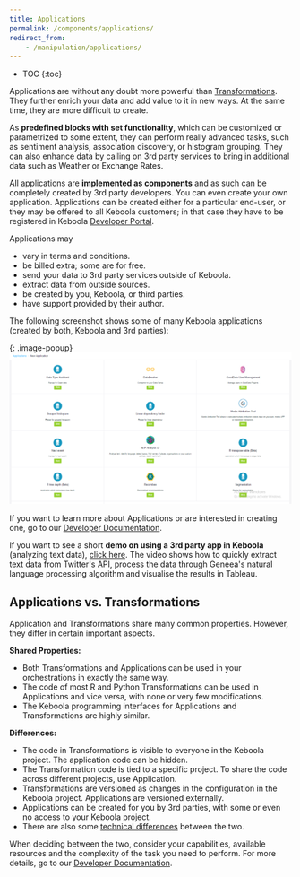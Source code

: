 ```yaml
---
title: Applications
permalink: /components/applications/
redirect_from:
    - /manipulation/applications/
---
```


* TOC
{:toc}

Applications are without any doubt more powerful than [Transformations](/transformations/). 
They further enrich your data and add value to it in new ways. 
At the same time, they are more difficult to create. 

As **predefined blocks with set functionality**, which can be customized or parametrized to some extent, 
they can perform really advanced tasks, such as sentiment analysis, association discovery, or 
histogram grouping. They can also enhance data by calling on 3rd party services to bring in additional data 
such as Weather or Exchange Rates. 

All applications are **implemented as [components](https://developers.keboola.com/extend/)** 
and as such can be completely created by 3rd party developers. 
You can even create your own application. 
Applications can be created either for a particular end-user, or they may be offered 
to all Keboola customers; in that case they have to be registered in Keboola [Developer Portal](https://components.keboola.com/).

Applications may

- vary in terms and conditions.
- be billed extra; some are for free.
- send your data to 3rd party services outside of Keboola.
- extract data from outside sources.
- be created by you, Keboola, or third parties. 
- have support provided by their author. 

The following screenshot shows some of many Keboola applications (created by both, Keboola and 3rd parties): 

{: .image-popup}
![Keboola and 3rd parties Applications in KBC](/components/applications/applications.png)

If you want to learn more about Applications or are interested in creating one, go to 
our [Developer Documentation](https://developers.keboola.com/extend/).

If you want to see a short **demo on using a 3rd party app in Keboola** (analyzing text data), [click here](https://www.youtube.com/watch?v=dx03hlA7dTo). 
The video shows how to quickly extract text data from Twitter's API, process the data through Geneea's
natural language processing algorithm and visualise the results in Tableau.

## Applications vs. Transformations
Application and Transformations share many common properties. However, they differ in certain important aspects.

**Shared Properties:**

- Both Transformations and Applications can be used in your orchestrations in exactly the same way.
- The code of most R and Python Transformations can be used in Applications and vice versa, with none or
very few modifications.
- The Keboola programming interfaces for Applications and Transformations are highly similar.

**Differences:**

- The code in Transformations is visible to everyone in the Keboola project. The application code can be hidden.
- The Transformation code is tied to a specific project. To share the code across different projects,
use Application.
- Transformations are versioned as changes in the configuration in the Keboola project.
Applications are versioned externally.
- Applications can be created for you by 3rd parties, with some or even no access to your Keboola project.
- There are also some [technical differences](https://developers.keboola.com/extend/custom-science/#technical-differences) between the two.

When deciding between the two, consider your capabilities, available resources and the
complexity of the task you need to perform. For more details, go to our [Developer Documentation](https://developers.keboola.com/extend/).
